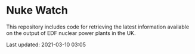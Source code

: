# Nuke Watch

This repository includes code for retrieving the latest information available on the output of EDF nuclear power plants in the UK.

Last updated: 2021-03-10 03:05